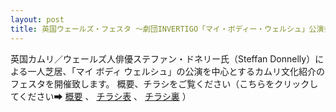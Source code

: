 ```yaml
---
layout: post
title: 英国ウェールズ・フェスタ ～劇団INVERTIGO「マイ・ボディー・ウェルシュ」公演会開催のお知らせ
---
```

英国カムリ／ウェールズ人俳優ステファン・ドネリー氏（Steffan Donnelly）による一人芝居、「マイ ボディ ウェルシュ」の公演を中心とするカムリ文化紹介のフェスタを開催致します。
概要、チラシをご覧ください（こちらをクリックしてください➡ [概要](https://drive.google.com/open?id=1WNwDmuvPRrZLpKi2eU9AKLm4KlXMPqzV) 、 [チラシ表](https://drive.google.com/open?id=1ZG-CgagRWAlYA0tZbaRBMHsU4-Dr7rw3) 、 [チラシ裏](https://drive.google.com/open?id=1CPQM5BuY_FHBwZm_geZcA6bG1u6noW8U) ）
